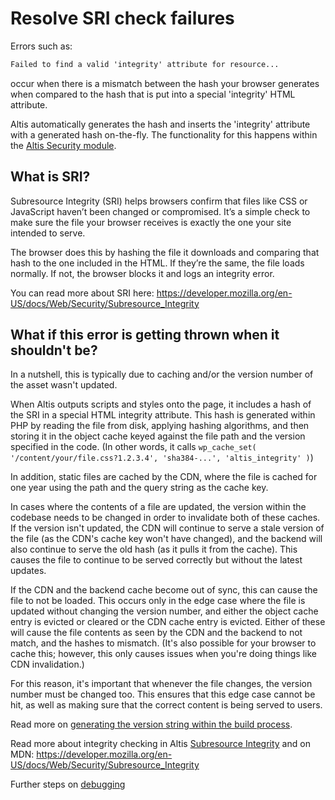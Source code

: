 # Resolve SRI check failures

Errors such as:

```md
Failed to find a valid 'integrity' attribute for resource...
```

occur when there is a mismatch between the hash your browser generates when compared to the hash that is put into a special 'integrity' HTML attribute.

Altis automatically generates the hash and inserts the 'integrity' attribute with a generated hash on-the-fly. The functionality for this happens within the [Altis Security module](https://github.com/humanmade/altis-security).

## What is SRI?

Subresource Integrity (SRI) helps browsers confirm that files like CSS or JavaScript haven’t been changed or compromised. It’s a simple check to make sure the file your browser receives is exactly the one your site intended to serve.

The browser does this by hashing the file it downloads and comparing that hash to the one included in the HTML. If they’re the same, the file loads normally. If not, the browser blocks it and logs an integrity error.

You can read more about SRI here: <https://developer.mozilla.org/en-US/docs/Web/Security/Subresource_Integrity>

## What if this error is getting thrown when it shouldn't be?

In a nutshell, this is typically due to caching and/or the version number of the asset wasn't updated.

When Altis outputs scripts and styles onto the page, it includes a hash of the SRI in a special HTML integrity attribute. This hash is
generated within PHP by reading the file from disk, applying hashing algorithms, and then storing it in the object cache keyed
against the file path and the version specified in the code. (In other words, it calls
`wp_cache_set( '/content/your/file.css?1.2.3.4', 'sha384-...', 'altis_integrity' )`)

In addition, static files are cached by the CDN, where the file is cached for one year using the path and the query string as the cache key.

In cases where the contents of a file are updated, the version within the codebase needs to be changed in order to invalidate both of these caches. If the version isn't updated, the CDN will continue to serve a stale version of the file (as the CDN's cache key won't have changed), and the backend will also continue to serve the old hash (as it pulls it from the cache). This causes the file to continue to be served correctly but without the latest updates.

If the CDN and the backend cache become out of sync, this can cause the file to not be loaded. This occurs only in the edge case where the file is updated without changing the version number, and either the object cache entry is evicted or cleared or the CDN cache entry is evicted. Either of these will cause the file contents as seen by the CDN and the backend to not match, and the hashes to mismatch. (It's also possible for your browser to cache this; however, this only causes issues when you're doing things like CDN invalidation.)

For this reason, it's important that whenever the file changes, the version number must be changed too. This ensures that this edge case cannot be hit, as well as making sure that the correct content is being served to users.

Read more on [generating the version string within the build process](docs://cloud/static-file-caching/).

Read more about integrity checking in Altis [Subresource Integrity](docs://security/browser/#subresource-integrity) and on
MDN: <https://developer.mozilla.org/en-US/docs/Web/Security/Subresource_Integrity>

Further steps on [debugging](docs://guides/getting-help-with-altis/debugging/)
